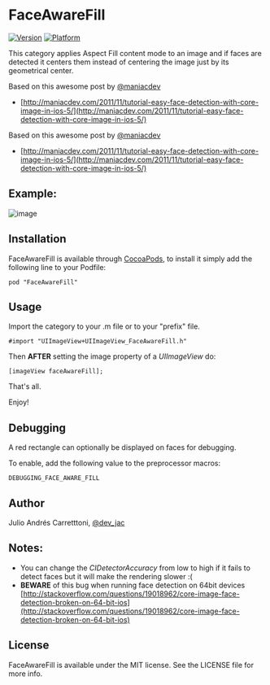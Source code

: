 # FaceAwareFill

[![Version](http://cocoapod-badges.herokuapp.com/v/FaceAwareFill/badge.svg)](http://cocoadocs.org/docsets/FaceAwareFill)
[![Platform](http://cocoapod-badges.herokuapp.com/p/FaceAwareFill/badge.svg)](http://cocoadocs.org/docsets/FaceAwareFill)

This category applies Aspect Fill content mode to an image and if faces are detected it centers them instead of centering the image just by its geometrical center. 
 
Based on this awesome post by [@maniacdev](https://twitter.com/maniacdev)

 * [http://maniacdev.com/2011/11/tutorial-easy-face-detection-with-core-image-in-ios-5/](http://maniacdev.com/2011/11/tutorial-easy-face-detection-with-core-image-in-ios-5/)


Based on this awesome post by [@maniacdev](https://twitter.com/maniacdev)

 * [http://maniacdev.com/2011/11/tutorial-easy-face-detection-with-core-image-in-ios-5/](http://maniacdev.com/2011/11/tutorial-easy-face-detection-with-core-image-in-ios-5/)

Example:
--------

![image](https://raw2.github.com/Julioacarrettoni/UIImageView_FaceAwareFill/master/EXAMPLE.png)

Installation
--------

FaceAwareFill is available through [CocoaPods](http://cocoapods.org), to install
it simply add the following line to your Podfile:

    pod "FaceAwareFill"

Usage
--------
Import the category to your .m file or to your "prefix" file.

    #import "UIImageView+UIImageView_FaceAwareFill.h"

Then **AFTER** setting the image property of a *UIImageView* do:

    [imageView faceAwareFill];

That's all.

Enjoy!

Debugging
--------
A red rectangle can optionally be displayed on faces for debugging.

To enable, add the following value to the preprocessor macros:

    DEBUGGING_FACE_AWARE_FILL

Author
--------

Julio Andrés Carretttoni, [@dev_jac](https://twitter.com/dev_jac)

Notes:
------
* You can change the *CIDetectorAccuracy* from low to high if it fails to detect faces but it will make the rendering slower :(
* **BEWARE** of this bug when running face detection on 64bit devices [http://stackoverflow.com/questions/19018962/core-image-face-detection-broken-on-64-bit-ios](http://stackoverflow.com/questions/19018962/core-image-face-detection-broken-on-64-bit-ios)

## License

FaceAwareFill is available under the MIT license. See the LICENSE file for more info.

